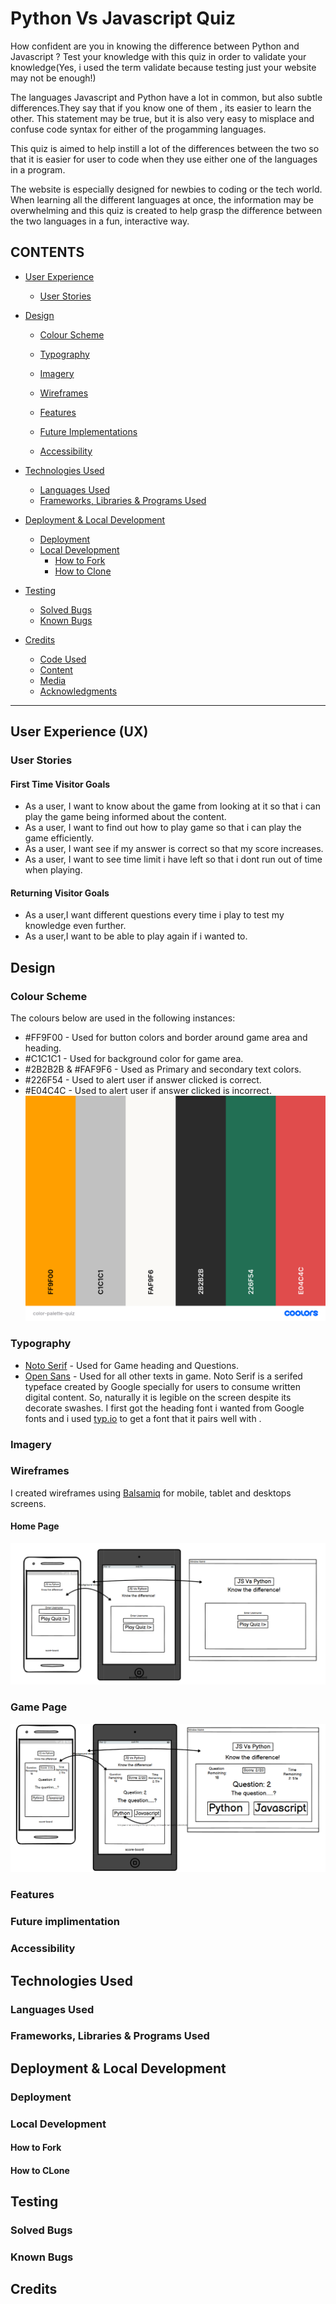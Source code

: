 # Python Vs Javascript Quiz

How confident are you in knowing the difference between Python and Javascript ? 
Test your knowledge with this quiz in order to validate your knowledge(Yes, i used the term validate because testing just your website may not be enough!)

The languages Javascript and Python have a lot in common, but also subtle differences.They say that if you know one of them , its easier to learn the other. This statement may be true, but it is also very easy to misplace and confuse code syntax for either of the progamming languages. 

This quiz is aimed to help instill a lot of the differences between the two so that it is easier for user to code when they use either one of the languages in a program. 

The website is especially designed for newbies to coding or the tech world. When learning all the different languages at once, the information may be overwhelming and this quiz is created to help grasp the difference between the two languages in a fun, interactive way. 
## CONTENTS

* [User Experience](#User-Experience)
  * [User Stories](#User-Stories)

* [Design](#Design)
  * [Colour Scheme](#Colour-Scheme)
  * [Typography](#Typography)
  * [Imagery](#Imagery)
  * [Wireframes](#Wireframes)
  * [Features](#Features)
    
  * [Future Implementations](#Future-Implementations)
  * [Accessibility](#Accessibility)

* [Technologies Used](#Technologies-Used)
  * [Languages Used](#Languages-Used)
  * [Frameworks, Libraries & Programs Used](#Frameworks,-Libraries-&-Programs-Used)

* [Deployment & Local Development](#Deployment-&-Local-Development)
  * [Deployment](#Deployment)
  * [Local Development](#Local-Development)
    * [How to Fork](#How-to-Fork)
    * [How to Clone](#How-to-Clone)

* [Testing](#Testing)
  * [Solved Bugs](#Solved-Bugs)
  * [Known Bugs](#Known-Bugs)
  
* [Credits](#Credits)
  * [Code Used](#Code-Used)
  * [Content](#Content)
  * [Media](#Media)
  * [Acknowledgments](#Acknowledgments)

---

## User Experience (UX)



### User Stories

#### First Time Visitor Goals

* As a user, I want to know about the game from looking at it so that i can play the game being informed about the content.
* As a user, I want to find out how to play game so that i can play the game efficiently.
* As a user, I want see if my answer is correct so that my score increases.
* As a user, I want to see time limit i have left so that i dont run out of time when playing.

#### Returning Visitor Goals

* As a user,I want different questions every time i play to test my knowledge even further.
* As a user,I want to be able to play again if i wanted to.


## Design

### Colour Scheme

The colours below are used in the following instances:
* #FF9F00 - Used for button colors and border around game area and heading.
* #C1C1C1 - Used for background color for game area.
* #2B2B2B & #FAF9F6 - Used as Primary and secondary text colors.
* #226F54 - Used to alert user if answer clicked is correct.
* #E04C4C - Used to alert user if answer clicked is incorrect.
![Python Vs Javascript Quiz Color Scheme](documentation/color-palette-quiz.png)

### Typography

* [Noto Serif](https://fonts.google.com/noto/specimen/Noto+Serif?preview.text=JavaScript%20Vs%20Python&preview.text_type=custom&query=noto+serif&sort=popularity&noto.query=novecento) - Used for Game heading and Questions.
* [Open Sans](https://fonts.google.com/specimen/Open+Sans?preview.text=JavaScript%20Vs%20Python&preview.text_type=custom&query=open+sans&sort=popularity&noto.query=novecento) - Used for all other texts in game.
Noto Serif is a serifed typeface created by Google specially for users to consume written digital content. So, naturally it is legible on the screen despite its decorate swashes.
I first got the heading font i wanted from Google fonts and i used [typ.io](https://typ.io/fonts/noto_serif) to get a font that it pairs well with .

### Imagery

### Wireframes

I created wireframes using [Balsamiq](https://balsamiq.com/) for mobile, tablet and desktops screens.

#### Home Page

![Home page](documentation/wireframes/wireframe-first-page.png)

### Game Page 

![Game page](documentation/wireframes/wireframe-game-page.png)

### Features
### Future implimentation
### Accessibility
## Technologies Used
### Languages Used 
### Frameworks, Libraries & Programs Used
## Deployment & Local Development
### Deployment
### Local Development
#### How to Fork
#### How to CLone
## Testing
### Solved Bugs
### Known Bugs
## Credits
